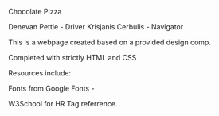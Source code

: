 Chocolate Pizza

Denevan Pettie - Driver
Krisjanis Cerbulis - Navigator

This is a webpage created based on a provided design comp.

Completed with strictly HTML and CSS

Resources include:

Fonts from Google Fonts - <link href="https://fonts.googleapis.com/css?family=Oswald:400,700|Pacifico|Roboto+Mono:300" rel="stylesheet">

W3School for HR Tag referrence.